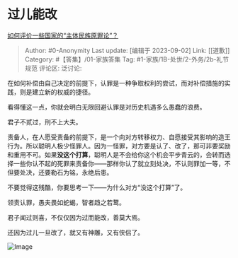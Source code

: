 # 过儿能改
[如何评价一些国家的“主体民族原罪论”？](https://www.zhihu.com/question/619128164/answer/3193814253)

> Author: #0-Anonymity
> Last update: [编辑于 2023-09-02]
> Link: [[道歉]]
> Category: #【答集】/01-家族答集 
> Tag: #1-家族/1B-处世/2-外务/2b-礼节规范
> 评论区:
> 泛讨论:

在如何补偿由自己决定的前提下，认罪是一种争取权利的尝试，而对补偿措施的实践，则是建立新的权威的捷径。

看得懂这一点，你就会明白无限回避认罪是对历史机遇多么愚蠢的浪费。

君子不贰过，刑不上大夫。

责备人，在人愿受责备的前提下，是一个向对方转移权力、自愿接受其影响的造王行为。所以聪明人极少怪罪人。因为一怪罪，对方要是认了、改了，那可非要奖励和重用不可。如果**没这个打算**，聪明人是不会给你这个机会平步青云的，会转而选择一些你认不起的死罪来责备你——那样你认了就立刻处决，不认则罪加一等，不但要处决，还要勒石为铭，永绝后患。

不要觉得这残酷，你要思考一下——为什么对方“没这个打算”了。

领责认罪，愚夫畏如蛇蝎，智者趋之若鹜。

君子闻过则喜，不仅仅因为过而能改，善莫大焉。

还因为过儿一旦改了，就又有神雕，又有侠侣了。

![Image](https://picx.zhimg.com/50/v2-34cefe9d31c0db7b4954e40ab26bb9ab_720w.jpg?source=1940ef5c)

